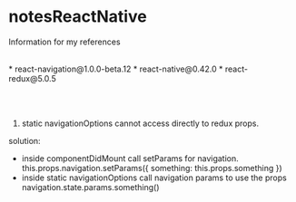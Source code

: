 # notesReactNative
Information for my references

<br />
* react-navigation@1.0.0-beta.12
* react-native@0.42.0
* react-redux@5.0.5

<br /><br />

1) static navigationOptions cannot access directly to redux props.

solution: 
- inside componentDidMount call setParams for navigation.
  this.props.navigation.setParams({ something: this.props.something })
- inside static navigationOptions call navigation params to use the props
  navigation.state.params.something()
  
<br /><br />

